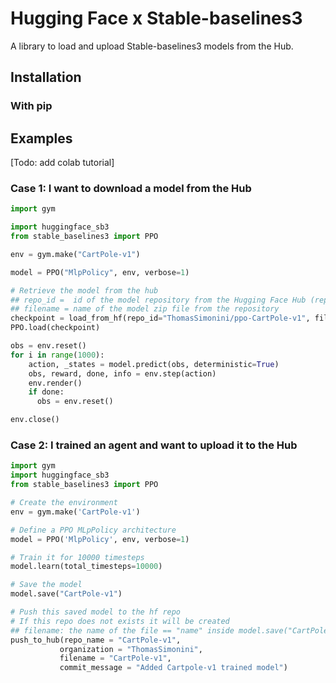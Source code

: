 # Hugging Face x Stable-baselines3

A library to load and upload Stable-baselines3 models from the Hub.

## Installation
### With pip


## Examples
[Todo: add colab tutorial]
### Case 1: I want to download a model from the Hub
```python
import gym

import huggingface_sb3
from stable_baselines3 import PPO

env = gym.make("CartPole-v1")

model = PPO("MlpPolicy", env, verbose=1)

# Retrieve the model from the hub
## repo_id =  id of the model repository from the Hugging Face Hub (repo_id = {organization}/{repo_name})
## filename = name of the model zip file from the repository
checkpoint = load_from_hf(repo_id="ThomasSimonini/ppo-CartPole-v1", filename="CartPole-v1")
PPO.load(checkpoint)

obs = env.reset()
for i in range(1000):
    action, _states = model.predict(obs, deterministic=True)
    obs, reward, done, info = env.step(action)
    env.render()
    if done:
      obs = env.reset()

env.close()
```

### Case 2: I trained an agent and want to upload it to the Hub
```python
import gym
import huggingface_sb3
from stable_baselines3 import PPO

# Create the environment
env = gym.make('CartPole-v1')

# Define a PPO MLpPolicy architecture
model = PPO('MlpPolicy', env, verbose=1)

# Train it for 10000 timesteps
model.learn(total_timesteps=10000)

# Save the model 
model.save("CartPole-v1")

# Push this saved model to the hf repo
# If this repo does not exists it will be created
## filename: the name of the file == "name" inside model.save("CartPole-v1")
push_to_hub(repo_name = "CartPole-v1",
           organization = "ThomasSimonini",  
           filename = "CartPole-v1", 
           commit_message = "Added Cartpole-v1 trained model")
```
